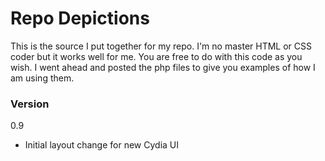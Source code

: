 # Repo Depictions

This is the source I put together for my repo. I'm no master HTML or CSS coder but it works well for me. You are free to do with this code as you wish. I went ahead and posted the php files to give you examples of how I am using them.

### Version
0.9
 - Initial layout change for new Cydia UI
